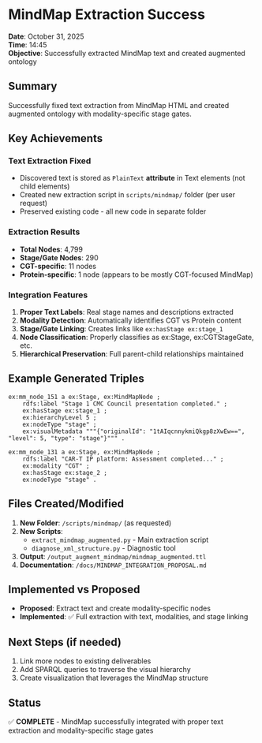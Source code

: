 # MindMap Extraction Success
**Date**: October 31, 2025  
**Time**: 14:45  
**Objective**: Successfully extracted MindMap text and created augmented ontology

## Summary
Successfully fixed text extraction from MindMap HTML and created augmented ontology with modality-specific stage gates.

## Key Achievements

### Text Extraction Fixed
- Discovered text is stored as `PlainText` **attribute** in Text elements (not child elements)
- Created new extraction script in `scripts/mindmap/` folder (per user request)
- Preserved existing code - all new code in separate folder

### Extraction Results
- **Total Nodes**: 4,799
- **Stage/Gate Nodes**: 290  
- **CGT-specific**: 11 nodes
- **Protein-specific**: 1 node (appears to be mostly CGT-focused MindMap)

### Integration Features
1. **Proper Text Labels**: Real stage names and descriptions extracted
2. **Modality Detection**: Automatically identifies CGT vs Protein content
3. **Stage/Gate Linking**: Creates links like `ex:hasStage ex:stage_1`
4. **Node Classification**: Properly classifies as ex:Stage, ex:CGTStageGate, etc.
5. **Hierarchical Preservation**: Full parent-child relationships maintained

## Example Generated Triples
```turtle
ex:mm_node_151 a ex:Stage, ex:MindMapNode ;
    rdfs:label "Stage 1 CMC Council presentation completed." ;
    ex:hasStage ex:stage_1 ;
    ex:hierarchyLevel 5 ;
    ex:nodeType "stage" ;
    ex:visualMetadata """{"originalId": "1tAIqcnnykmiQkgp8zXwEw==", "level": 5, "type": "stage"}""" .

ex:mm_node_131 a ex:Stage, ex:MindMapNode ;
    rdfs:label "CAR-T IP platform: Assessment completed..." ;
    ex:modality "CGT" ;
    ex:hasStage ex:stage_2 ;
    ex:nodeType "stage" .
```

## Files Created/Modified
1. **New Folder**: `/scripts/mindmap/` (as requested)
2. **New Scripts**:
   - `extract_mindmap_augmented.py` - Main extraction script
   - `diagnose_xml_structure.py` - Diagnostic tool
3. **Output**: `/output_augment_mindmap/mindmap_augmented.ttl`
4. **Documentation**: `/docs/MINDMAP_INTEGRATION_PROPOSAL.md`

## Implemented vs Proposed
- **Proposed**: Extract text and create modality-specific nodes
- **Implemented**: ✅ Full extraction with text, modalities, and stage linking

## Next Steps (if needed)
1. Link more nodes to existing deliverables
2. Add SPARQL queries to traverse the visual hierarchy
3. Create visualization that leverages the MindMap structure

## Status
✅ **COMPLETE** - MindMap successfully integrated with proper text extraction and modality-specific stage gates
